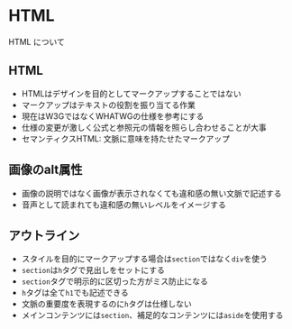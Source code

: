 # HTML

HTML について

## HTML

* HTMLはデザインを目的としてマークアップすることではない
* マークアップはテキストの役割を振り当てる作業
* 現在はW3GではなくWHATWGの仕様を参考にする
* 仕様の変更が激しく公式と参照元の情報を照らし合わせることが大事
* セマンティクスHTML: 文脈に意味を持たせたマークアップ

## 画像のalt属性

* 画像の説明ではなく画像が表示されなくても違和感の無い文脈で記述する
* 音声として読まれても違和感の無いレベルをイメージする

## アウトライン

* スタイルを目的にマークアップする場合は`section`ではなく`div`を使う
* `section`は`h`タグで見出しをセットにする
* `section`タグで明示的に区切った方がミス防止になる
* `h`タグは全て`h1`でも記述できる
* 文脈の重要度を表現するのに`h`タグは仕様しない
* メインコンテンツには`section`、補足的なコンテンツには`aside`を使用する
